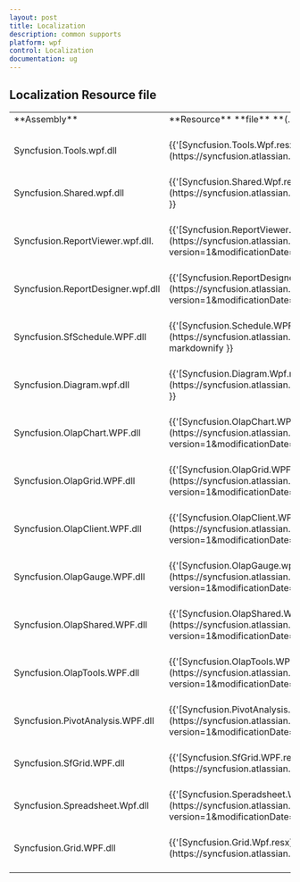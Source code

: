 ```yaml
---
layout: post
title: Localization
description: common supports
platform: wpf
control: Localization
documentation: ug
---
```



## Localization Resource file

<table>
<tr>
<td>
**Assembly**<br/><br/></td><td>
**Resource** **file** **(.resx**)**<br/><br/></td></tr>
<tr>
<td>
Syncfusion.Tools.wpf.dll<br/><br/></td><td>
{{'[Syncfusion.Tools.Wpf.resx](https://syncfusion.atlassian.net/secure/attachment/197843/Syncfusion.Tools.Wpf.resx#"")'| markdownify }}<br/><br/></td></tr>
<tr>
<td>
Syncfusion.Shared.wpf.dll<br/><br/></td><td>
{{'[Syncfusion.Shared.Wpf.resx](https://syncfusion.atlassian.net/secure/attachment/197842/Syncfusion.Shared.Wpf.resx#"")'| markdownify }}<br/><br/></td></tr>
<tr>
<td>
Syncfusion.ReportViewer.wpf.dll.<br/><br/></td><td>
{{'[Syncfusion.ReportViewer.Wpf.resx](https://syncfusion.atlassian.net/wiki/download/attachments/48955541/Syncfusion.ReportViewer.Wpf.resx?version=1&modificationDate=1429777829642&api=v2#"")'| markdownify }}<br/><br/></td></tr>
<tr>
<td>
Syncfusion.ReportDesigner.wpf.dll<br/><br/></td><td>
{{'[Syncfusion.ReportDesigner.Wpf.resx](https://syncfusion.atlassian.net/wiki/download/attachments/48955541/Syncfusion.ReportDesigner.Wpf.resx?version=1&modificationDate=1429778208537&api=v2#"")'| markdownify }}<br/><br/></td></tr>
<tr>
<td>
Syncfusion.SfSchedule.WPF.dll<br/><br/></td><td>
{{'[Syncfusion.Schedule.WPF.resx](https://syncfusion.atlassian.net/secure/attachment/198894/Syncfusion.Schedule.WPF.resx#"")'| markdownify }}<br/><br/></td></tr>
<tr>
<td>
Syncfusion.Diagram.wpf.dll<br/><br/></td><td>
{{'[Syncfusion.Diagram.Wpf.resx](https://syncfusion.atlassian.net/secure/attachment/198885/Syncfusion.Diagram.Wpf.resx#"")'| markdownify }}<br/><br/></td></tr>
<tr>
<td>
Syncfusion.OlapChart.WPF.dll<br/><br/></td><td>
{{'[Syncfusion.OlapChart.WPF.resx](https://syncfusion.atlassian.net/wiki/download/attachments/48955541/Syncfusion.OlapChart.WPF.resx?version=1&modificationDate=1429782554725&api=v2#"")'| markdownify }}<br/><br/></td></tr>
<tr>
<td>
Syncfusion.OlapGrid.WPF.dll<br/><br/></td><td>
{{'[Syncfusion.OlapGrid.WPF.resx](https://syncfusion.atlassian.net/wiki/download/attachments/48955541/Syncfusion.OlapGrid.WPF.resx?version=1&modificationDate=1429782601212&api=v2#"")'| markdownify }}<br/><br/></td></tr>
<tr>
<td>
Syncfusion.OlapClient.WPF.dll<br/><br/></td><td>
{{'[Syncfusion.OlapClient.WPF.resx](https://syncfusion.atlassian.net/wiki/download/attachments/48955541/Syncfusion.OlapClient.WPF.resx?version=1&modificationDate=1429782644966&api=v2#"")'| markdownify }}<br/><br/></td></tr>
<tr>
<td>
Syncfusion.OlapGauge.WPF.dll<br/><br/></td><td>
{{'[Syncfusion.OlapGauge.wpf.resx](https://syncfusion.atlassian.net/wiki/download/attachments/48955541/Syncfusion.OlapGauge.wpf.resx?version=1&modificationDate=1429782671861&api=v2#"")'| markdownify }}<br/><br/></td></tr>
<tr>
<td>
Syncfusion.OlapShared.WPF.dll<br/><br/></td><td>
{{'[Syncfusion.OlapShared.WPF.resx](https://syncfusion.atlassian.net/wiki/download/attachments/48955541/Syncfusion.OlapShared.WPF.resx?version=1&modificationDate=1429782739175&api=v2#"")'| markdownify }}<br/><br/></td></tr>
<tr>
<td>
Syncfusion.OlapTools.WPF.dll<br/><br/></td><td>
{{'[Syncfusion.OlapTools.WPF.resx](https://syncfusion.atlassian.net/wiki/download/attachments/48955541/Syncfusion.OlapTools.WPF.resx?version=1&modificationDate=1429782790451&api=v2#"")'| markdownify }}<br/><br/></td></tr>
<tr>
<td>
Syncfusion.PivotAnalysis.WPF.dll<br/><br/></td><td>
{{'[Syncfusion.PivotAnalysis.Wpf.resx](https://syncfusion.atlassian.net/wiki/download/attachments/48955541/Syncfusion.PivotAnalysis.Wpf.resx?version=1&modificationDate=1429782815969&api=v2#"")'| markdownify }}<br/><br/></td></tr>
<tr>
<td>
Syncfusion.SfGrid.WPF.dll<br/><br/></td><td>
{{'[Syncfusion.SfGrid.WPF.resx](https://syncfusion.atlassian.net/secure/attachment/198980/Syncfusion.SfGrid.WPF.resx#"")'| markdownify }}<br/><br/></td></tr>
<tr>
<td>
Syncfusion.Spreadsheet.Wpf.dll<br/><br/></td><td>
{{'[Syncfusion.Speradsheet.Wpf.resx](https://syncfusion.atlassian.net/wiki/download/attachments/48955541/Syncfusion.Speradsheet.Wpf.resx?version=1&modificationDate=1429786635340&api=v2#"")'| markdownify }}<br/><br/></td></tr>
<tr>
<td>
Syncfusion.Grid.WPF.dll<br/><br/></td><td>
{{'[Syncfusion.Grid.Wpf.resx](https://syncfusion.atlassian.net/secure/attachment/199075/Syncfusion.Grid.Wpf.resx#"")'| markdownify }}<br/><br/></td></tr>
</table>
